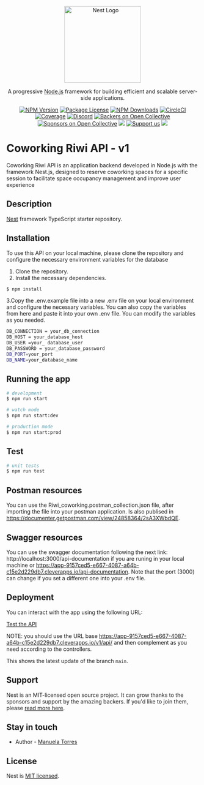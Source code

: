 <p align="center">
  <a href="http://nestjs.com/" target="blank"><img src="https://nestjs.com/img/logo-small.svg" width="200" alt="Nest Logo" /></a>
</p>

[circleci-image]: https://img.shields.io/circleci/build/github/nestjs/nest/master?token=abc123def456
[circleci-url]: https://circleci.com/gh/nestjs/nest

  <p align="center">A progressive <a href="http://nodejs.org" target="_blank">Node.js</a> framework for building efficient and scalable server-side applications.</p>
    <p align="center">
<a href="https://www.npmjs.com/~nestjscore" target="_blank"><img src="https://img.shields.io/npm/v/@nestjs/core.svg" alt="NPM Version" /></a>
<a href="https://www.npmjs.com/~nestjscore" target="_blank"><img src="https://img.shields.io/npm/l/@nestjs/core.svg" alt="Package License" /></a>
<a href="https://www.npmjs.com/~nestjscore" target="_blank"><img src="https://img.shields.io/npm/dm/@nestjs/common.svg" alt="NPM Downloads" /></a>
<a href="https://circleci.com/gh/nestjs/nest" target="_blank"><img src="https://img.shields.io/circleci/build/github/nestjs/nest/master" alt="CircleCI" /></a>
<a href="https://coveralls.io/github/nestjs/nest?branch=master" target="_blank"><img src="https://coveralls.io/repos/github/nestjs/nest/badge.svg?branch=master#9" alt="Coverage" /></a>
<a href="https://discord.gg/G7Qnnhy" target="_blank"><img src="https://img.shields.io/badge/discord-online-brightgreen.svg" alt="Discord"/></a>
<a href="https://opencollective.com/nest#backer" target="_blank"><img src="https://opencollective.com/nest/backers/badge.svg" alt="Backers on Open Collective" /></a>
<a href="https://opencollective.com/nest#sponsor" target="_blank"><img src="https://opencollective.com/nest/sponsors/badge.svg" alt="Sponsors on Open Collective" /></a>
  <a href="https://paypal.me/kamilmysliwiec" target="_blank"><img src="https://img.shields.io/badge/Donate-PayPal-ff3f59.svg"/></a>
    <a href="https://opencollective.com/nest#sponsor"  target="_blank"><img src="https://img.shields.io/badge/Support%20us-Open%20Collective-41B883.svg" alt="Support us"></a>
  <a href="https://twitter.com/nestframework" target="_blank"><img src="https://img.shields.io/twitter/follow/nestframework.svg?style=social&label=Follow"></a>
</p>
  <!--[![Backers on Open Collective](https://opencollective.com/nest/backers/badge.svg)](https://opencollective.com/nest#backer)
  [![Sponsors on Open Collective](https://opencollective.com/nest/sponsors/badge.svg)](https://opencollective.com/nest#sponsor)-->

# Coworking Riwi API - v1

Coworking Riwi API is an application backend developed in Node.js with the framework Nest.js, designed to reserve coworking spaces for a specific session to facilitate space occupancy management and improve user experience


## Description

[Nest](https://github.com/nestjs/nest) framework TypeScript starter repository.

## Installation

To use this API on your local machine, please clone the repository and configure the necessary environment variables for the database

1. Clone the repository.
2. Install the necessary dependencies.

```bash
$ npm install
```
3.Copy the .env.example file into a new .env file on your local environment and configure the necessary variables. You can also copy the variables from here and paste it into your own .env file. You can modify the variables as you needed.

```bash
DB_CONNECTION = your_db_connection
DB_HOST = your_database_host
DB_USER =your_ database_user
DB_PASSWORD = your_database_password
DB_PORT=your_port
DB_NAME=your_database_name
```

## Running the app

```bash
# development
$ npm run start

# watch mode
$ npm run start:dev

# production mode
$ npm run start:prod
```

## Test

```bash
# unit tests
$ npm run test

```

## Postman resources

You can use the Riwi_coworking.postman_collection.json file, after importing the file into your postman application. Is also publised in https://documenter.getpostman.com/view/24858364/2sA3XWbdQE.

## Swagger resources

You can use the swagger documentation following the next link: http://localhost:3000/api-documentation if you are runing in your local machine or https://app-9157ced5-e667-4087-a64b-c15e2d229db7.cleverapps.io/api-documentation. Note that the port (3000) can change if you set a different one into your .env file.


## Deployment

You can interact with the app using the following URL:

[Test the API](https://app-9157ced5-e667-4087-a64b-c15e2d229db7.cleverapps.io/v1/api/sessions) 

NOTE: you should use the URL base https://app-9157ced5-e667-4087-a64b-c15e2d229db7.cleverapps.io/v1/api/ and then complement as you need according to the controllers.

This shows the latest update of the branch `main`.

## Support

Nest is an MIT-licensed open source project. It can grow thanks to the sponsors and support by the amazing backers. If you'd like to join them, please [read more here](https://docs.nestjs.com/support).

## Stay in touch

- Author - [Manuela Torres](https://github.com/manutorres93)


## License

Nest is [MIT licensed](LICENSE).
